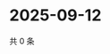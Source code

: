 # 2025-09-12

共 0 条

<!-- BEGIN ZHIHUQUESTIONS -->
<!-- 最后更新时间 Fri Sep 12 2025 01:09:10 GMT+0800 (China Standard Time) -->

<!-- END ZHIHUQUESTIONS -->
